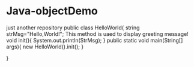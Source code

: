 # Java-objectDemo
just another repository
public class HelloWorld{
  string strMsg="Hello,World!";
    This method is uaed to display greeting message!
  void init(){
    System.out.println(StrMsg);
  }
  public static void main(String[] args){
    new HelloWorld().init();
  }
  
}

